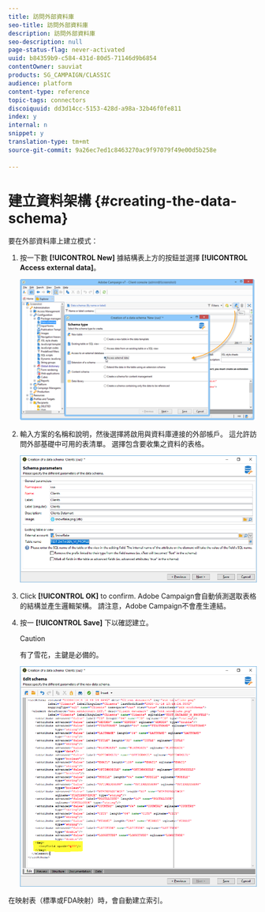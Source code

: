 ```yaml
---
title: 訪問外部資料庫
seo-title: 訪問外部資料庫
description: 訪問外部資料庫
seo-description: null
page-status-flag: never-activated
uuid: b84359b9-c584-431d-80d5-71146d9b6854
contentOwner: sauviat
products: SG_CAMPAIGN/CLASSIC
audience: platform
content-type: reference
topic-tags: connectors
discoiquuid: dd3d14cc-5153-428d-a98a-32b46f0fe811
index: y
internal: n
snippet: y
translation-type: tm+mt
source-git-commit: 9a26ec7ed1c8463270ac9f97079f49e00d5b258e

---
```



# 建立資料架構 {#creating-the-data-schema}

要在外部資料庫上建立模式：

1. 按一下數 **[!UICONTROL New]** 據結構表上方的按鈕並選擇 **[!UICONTROL Access external data]**。

   ![](assets/wf_new_schema_fda.png)

1. 輸入方案的名稱和說明，然後選擇將啟用與資料庫連接的外部帳戶。 這允許訪問外部基礎中可用的表清單。 選擇包含要收集之資料的表格。

   ![](assets/wf_new_schema_select_table_fda.png)

1. Click **[!UICONTROL OK]** to confirm. Adobe Campaign會自動偵測選取表格的結構並產生邏輯架構。 請注意，Adobe Campaign不會產生連結。

1. 按一 **[!UICONTROL Save]** 下以確認建立。

   >[!CAUTION]
   >
   >有了雪花，主鍵是必備的。

   ![](assets/wf_new_schema_generate_fda.png)

在映射表（標準或FDA映射）時，會自動建立索引。
